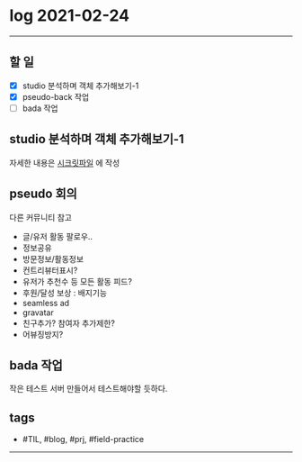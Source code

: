 # log 2021-02-24

--------------------------

## 할 일

- [x] studio 분석하며 객체 추가해보기-1
- [x] pseudo-back 작업
- [ ] bada 작업

## studio 분석하며 객체 추가해보기-1

자세한 내용은 [시크릿파일](./2021-02-24-mobigen-p.md) 에 작성

## pseudo 회의

다른 커뮤니티 참고

- 글/유저 활동 팔로우..
- 정보공유
- 방문정보/활동정보
- 컨트리뷰터표시?
- 유저가 추천수 등 모든 활동 피드?
- 후원/달성 보상 : 배지기능
- seamless ad
- gravatar
- 친구추가? 참여자 추가제한?
- 어뷰징방지?

## bada 작업

작은 테스트 서버 만들어서 테스트해야할 듯하다.



## tags
- \#TIL, \#blog, \#prj, \#field-practice

--------------------------

